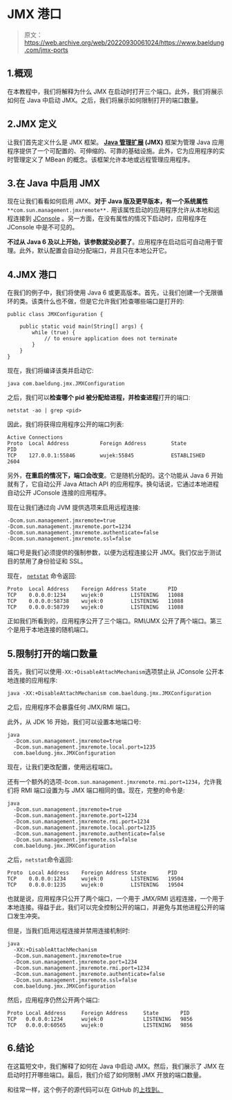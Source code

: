 # JMX 港口

> 原文：<https://web.archive.org/web/20220930061024/https://www.baeldung.com/jmx-ports>

## 1.概观

在本教程中，我们将解释为什么 JMX 在启动时打开三个端口。此外，我们将展示如何在 Java 中启动 JMX。之后，我们将展示如何限制打开的端口数量。

## 2.JMX 定义

让我们首先定义什么是 JMX 框架。 **[Java 管理扩展](/web/20220625225825/https://www.baeldung.com/java-management-extensions) (JMX)** 框架为管理 Java 应用程序提供了一个可配置的、可伸缩的、可靠的基础设施。此外，它为应用程序的实时管理定义了 MBean 的概念。该框架允许本地或远程管理应用程序。

## 3.在 Java 中启用 JMX

现在让我们看看如何启用 JMX。**对于 Java 版及更早版本，有一个系统属性** `**com.sun.management.jmxremote**.` 用该属性启动的应用程序允许从本地和远程连接到 [JConsole](/web/20220625225825/https://www.baeldung.com/java-management-extensions#1-connecting-from-the-client-side) 。另一方面，在没有属性的情况下启动时，应用程序在 JConsole 中是不可见的。

**不过从 Java 6 及以上开始，该参数就没必要了**。应用程序在启动后可自动用于管理。此外，默认配置会自动分配端口，并且只在本地公开它。

## 4.JMX 港口

在我们的例子中，我们将使用 Java 6 或更高版本。首先，让我们创建一个无限循环的类。该类什么也不做，但是它允许我们检查哪些端口是打开的:

```
public class JMXConfiguration {

    public static void main(String[] args) {
        while (true) {
            // to ensure application does not terminate
        }
    }
}
```

现在，我们将编译该类并启动它:

```
java com.baeldung.jmx.JMXConfiguration
```

之后，我们可以**检查哪个 pid 被分配给进程，并检查进程**打开的端口:

```
netstat -ao | grep <pid>
```

因此，我们将获得应用程序公开的端口列表:

```
Active Connections
Proto  Local Address          Foreign Address        State           PID
TCP    127.0.0.1:55846        wujek:55845            ESTABLISHED     2604
```

另外，**在重启的情况下，端口会改变**。它是随机分配的。这个功能从 Java 6 开始就有了，它自动公开 Java Attach API 的应用程序。换句话说，它通过本地进程自动公开 JConsole 连接的应用程序。

现在让我们通过向 JVM 提供选项来启用远程连接:

```
-Dcom.sun.management.jmxremote=true
-Dcom.sun.management.jmxremote.port=1234
-Dcom.sun.management.jmxremote.authenticate=false
-Dcom.sun.management.jmxremote.ssl=false
```

端口号是我们必须提供的强制参数，以便为远程连接公开 JMX。我们仅出于测试目的禁用了身份验证和 SSL。

现在， [`netstat`](/web/20220625225825/https://www.baeldung.com/linux/find-process-using-port#netstat) 命令返回:

```
Proto  Local Address    Foreign Address State       PID
TCP    0.0.0.0:1234     wujek:0         LISTENING   11088
TCP    0.0.0.0:58738    wujek:0         LISTENING   11088
TCP    0.0.0.0:58739    wujek:0         LISTENING   11088 
```

正如我们所看到的，应用程序公开了三个端口。RMI/JMX 公开了两个端口。第三个是用于本地连接的随机端口。

## 5.限制打开的端口数量

首先，我们可以使用`-XX:+DisableAttachMechanism`选项禁止从 JConsole 公开本地连接的应用程序:

```
java -XX:+DisableAttachMechanism com.baeldung.jmx.JMXConfiguration
```

之后，应用程序不会暴露任何 JMX/RMI 端口。

此外，从 JDK 16 开始，我们可以设置本地端口号:

```
java 
  -Dcom.sun.management.jmxremote=true 
  -Dcom.sun.management.jmxremote.local.port=1235 
  com.baeldung.jmx.JMXConfiguration
```

现在，让我们更改配置，使用远程端口。

还有一个额外的选项`-Dcom.sun.management.jmxremote.rmi.port=1234`，允许我们将 RMI 端口设置为与 JMX 端口相同的值。现在，完整的命令是:

```
java 
  -Dcom.sun.management.jmxremote=true 
  -Dcom.sun.management.jmxremote.port=1234 
  -Dcom.sun.management.jmxremote.rmi.port=1234 
  -Dcom.sun.management.jmxremote.local.port=1235 
  -Dcom.sun.management.jmxremote.authenticate=false 
  -Dcom.sun.management.jmxremote.ssl=false 
  com.baeldung.jmx.JMXConfiguration
```

之后，`netstat`命令返回:

```
Proto  Local Address    Foreign Address State       PID
TCP    0.0.0.0:1234     wujek:0         LISTENING   19504
TCP    0.0.0.0:1235     wujek:0         LISTENING   19504
```

也就是说，应用程序只公开了两个端口，一个用于 JMX/RMI 远程连接，一个用于本地连接。得益于此，我们可以完全控制公开的端口，并避免与其他进程公开的端口发生冲突。

但是，当我们启用远程连接并禁用连接机制时:

```
java 
  -XX:+DisableAttachMechanism 
  -Dcom.sun.management.jmxremote=true 
  -Dcom.sun.management.jmxremote.port=1234 
  -Dcom.sun.management.jmxremote.rmi.port=1234 
  -Dcom.sun.management.jmxremote.authenticate=false 
  -Dcom.sun.management.jmxremote.ssl=false 
  com.baeldung.jmx.JMXConfiguration
```

然后，应用程序仍然公开两个端口:

```
Proto Local Address     Foreign Address     State       PID
TCP   0.0.0.0:1234      wujek:0             LISTENING   9856
TCP   0.0.0.0:60565     wujek:0             LISTENING   9856
```

## 6.结论

在这篇短文中，我们解释了如何在 Java 中启动 JMX。然后，我们展示了 JMX 在启动时打开哪些端口。最后，我们介绍了如何限制 JMX 开放的端口数量。

和往常一样，这个例子的源代码可以在 GitHub 的[上找到。](https://web.archive.org/web/20220625225825/https://github.com/eugenp/tutorials/tree/master/core-java-modules/core-java-perf)